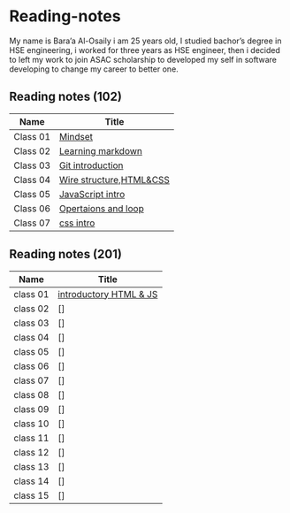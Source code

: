 # Reading-notes 

My name is Bara’a Al-Osaily i am 25 years old, I studied bachor’s degree in HSE engineering, i worked for three years as HSE engineer, then i decided to left my work to join ASAC scholarship to developed my self in software developing to change my career to better one.

## Reading notes (102)

Name|Title
---|---
Class 01|[Mindset](midsit.md)
Class 02|[Learning markdown](read1.md)
Class 03|[Git introduction](read2.md)
Class 04|[Wire structure,HTML&CSS](read3.md)
Class 05|[JavaScript intro](read4.md)
Class 06|[Opertaions and loop](read5.md)
Class 07|[css intro](read6.md)

## Reading notes (201)

Name|Title
---|---
class 01|[introductory HTML & JS](clas01.md)
class 02|[]
class 03|[]
class 04|[]
class 05|[]
class 06|[]
class 07|[]
class 08|[]
class 09|[]
class 10|[]
class 11|[]
class 12|[]
class 13|[]
class 14|[]
class 15|[]

